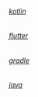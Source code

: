 ###### [kotlin](https://github.com/sunnnydaydev/NoteKotlin)

###### [flutter](https://github.com/sunnnydaydev/flutter_app)

###### [gradle](https://github.com/sunnnydaydev/Notes/blob/master/Gradle%E5%AD%A6%E4%B9%A0.md)

###### [java](https://github.com/sunnnydaydev/Notes/blob/master/java%E8%BF%9B%E9%98%B6.md)

